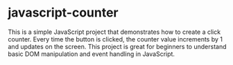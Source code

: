 # javascript-counter
This is a simple JavaScript project that demonstrates how to create a click counter. Every time the button is clicked, the counter value increments by 1 and updates on the screen. This project is great for beginners to understand basic DOM manipulation and event handling in JavaScript.
